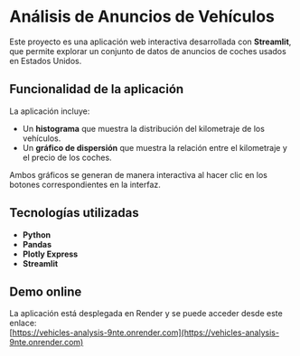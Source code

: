 # Análisis de Anuncios de Vehículos

Este proyecto es una aplicación web interactiva desarrollada con **Streamlit**, que permite explorar un conjunto de datos de anuncios de coches usados en Estados Unidos.

## Funcionalidad de la aplicación
La aplicación incluye:
- Un **histograma** que muestra la distribución del kilometraje de los vehículos.
- Un **gráfico de dispersión** que muestra la relación entre el kilometraje y el precio de los coches.

Ambos gráficos se generan de manera interactiva al hacer clic en los botones correspondientes en la interfaz.

## Tecnologías utilizadas
- **Python**
- **Pandas**
- **Plotly Express**
- **Streamlit**

##  Demo online

La aplicación está desplegada en Render y se puede acceder desde este enlace:  
[https://vehicles-analysis-9nte.onrender.com](https://vehicles-analysis-9nte.onrender.com)
